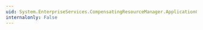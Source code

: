 ```yaml
---
uid: System.EnterpriseServices.CompensatingResourceManager.ApplicationCrmEnabledAttribute.Value
internalonly: False
---
```

